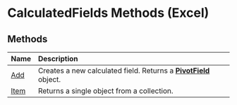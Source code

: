 
# CalculatedFields Methods (Excel)

## Methods



|**Name**|**Description**|
|:-----|:-----|
| [Add](7c01ebbf-d6a4-2b4d-4740-5cb4e2de826a.md)|Creates a new calculated field. Returns a  **[PivotField](52784960-e2da-b43a-1e37-2d4dae61c6d8.md)** object.|
| [Item](cae0c3a5-3403-f1b1-fe7f-c38ff6be6b07.md)|Returns a single object from a collection.|
